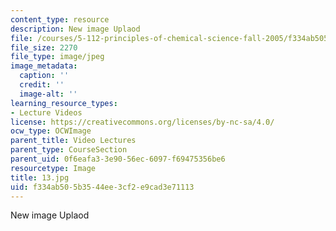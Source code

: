 ```yaml
---
content_type: resource
description: New image Uplaod
file: /courses/5-112-principles-of-chemical-science-fall-2005/f334ab505b3544ee3cf2e9cad3e71113_13.jpg
file_size: 2270
file_type: image/jpeg
image_metadata:
  caption: ''
  credit: ''
  image-alt: ''
learning_resource_types:
- Lecture Videos
license: https://creativecommons.org/licenses/by-nc-sa/4.0/
ocw_type: OCWImage
parent_title: Video Lectures
parent_type: CourseSection
parent_uid: 0f6eafa3-3e90-56ec-6097-f69475356be6
resourcetype: Image
title: 13.jpg
uid: f334ab50-5b35-44ee-3cf2-e9cad3e71113
---
```

New image Uplaod